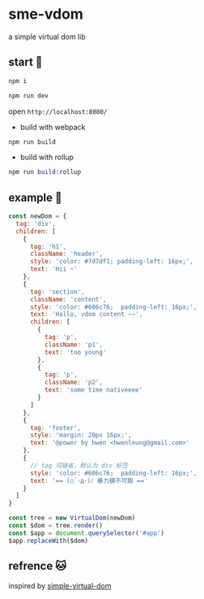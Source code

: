 # sme-vdom

a simple virtual dom lib

## start 🤕

```s
npm i
```

```s
npm run dev
```

open `http://localhost:8080/`

- build with webpack

```s
npm run build
```

- build with rollup

```s
npm run build:rollup
```

## example 👾

```js
const newDom = {
  tag: 'div',
  children: [
    {
      tag: 'h1',
      className: 'header',
      style: 'color: #7d7df1; padding-left: 16px;',
      text: 'Hii ~'
    },
    {
      tag: 'section',
      className: 'content',
      style: 'color: #606c76;  padding-left: 16px;',
      text: 'Hallo, vdom content ~~',
      children: [
        {
          tag: 'p',
          className: 'p1',
          text: 'too young'
        },
        {
          tag: 'p',
          className: 'p2',
          text: 'some time nativeeee'
        }
      ]
    },
    {
      tag: 'footer',
      style: 'margin: 20px 16px;',
      text: '@power by hwen <hwenleung@gmail.com>'
    },
    {
      // tag 可缺省，默认为 div 标签
      style: 'color: #606c76;  padding-left: 16px;',
      text: '== (○´･д･)ﾉ 暴力膜不可取 =='
    }
  ]
}

const tree = new VirtualDom(newDom)
const $dom = tree.render()
const $app = document.querySelector('#app')
$app.replaceWith($dom)
```

## refrence 🐱‍

inspired by [simple-virtual-dom](https://github.com/livoras/simple-virtual-dom)
